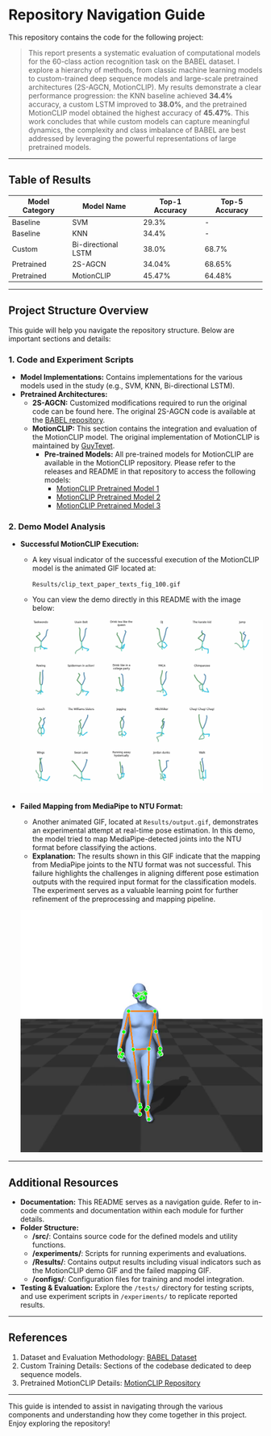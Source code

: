 # Repository Navigation Guide

This repository contains the code for the following project:

> This report presents a systematic evaluation of computational models for the 60-class action recognition task on the BABEL dataset. I explore a hierarchy of methods, from classic machine learning models to custom-trained deep sequence models and large-scale pretrained architectures (2S-AGCN, MotionCLIP). My results demonstrate a clear performance progression: the KNN baseline achieved **34.4%** accuracy, a custom LSTM improved to **38.0%**, and the pretrained MotionCLIP model obtained the highest accuracy of **45.47%**. This work concludes that while custom models can capture meaningful dynamics, the complexity and class imbalance of BABEL are best addressed by leveraging the powerful representations of large pretrained models.

---

## Table of Results

| Model Category | Model Name             | Top-1 Accuracy | Top-5 Accuracy |
| -------------- | ---------------------- | -------------- | -------------- |
| Baseline       | SVM                    | 29.3%          | -              |
| Baseline       | KNN                    | 34.4%          | -              |
| Custom         | Bi-directional LSTM    | 38.0%          | 68.7%          |
| Pretrained     | 2S-AGCN                | 34.04%         | 68.65%         |
| Pretrained     | MotionCLIP             | 45.47%         | 64.48%         |

---

## Project Structure Overview

This guide will help you navigate the repository structure. Below are important sections and details:

### 1. Code and Experiment Scripts
- **Model Implementations:** Contains implementations for the various models used in the study (e.g., SVM, KNN, Bi-directional LSTM).
- **Pretrained Architectures:** 
  - **2S-AGCN:** Customized modifications required to run the original code can be found here. The original 2S-AGCN code is available at the [BABEL repository](https://github.com/hehesam/BABEL/tree/main).
  - **MotionCLIP:** This section contains the integration and evaluation of the MotionCLIP model. The original implementation of MotionCLIP is maintained by [GuyTevet](https://github.com/GuyTevet/MotionCLIP).  
    - **Pre-trained Models:** All pre-trained models for MotionCLIP are available in the MotionCLIP repository. Please refer to the releases and README in that repository to access the following models:
      - [MotionCLIP Pretrained Model 1](https://github.com/GuyTevet/MotionCLIP/releases/tag/model1)
      - [MotionCLIP Pretrained Model 2](https://github.com/GuyTevet/MotionCLIP/releases/tag/model2)
      - [MotionCLIP Pretrained Model 3](https://github.com/GuyTevet/MotionCLIP/releases/tag/model3)
      
### 2. Demo Model Analysis
- **Successful MotionCLIP Execution:**
  - A key visual indicator of the successful execution of the MotionCLIP model is the animated GIF located at:
  
    `Results/clip_text_paper_texts_fig_100.gif`
    
  - You can view the demo directly in this README with the image below:

  ![MotionCLIP Demo](Results/clip_text_paper_texts_fig_100.gif)

- **Failed Mapping from MediaPipe to NTU Format:**
  - Another animated GIF, located at `Results/output.gif`, demonstrates an experimental attempt at real-time pose estimation. In this demo, the model tried to map MediaPipe-detected joints into the NTU format before classifying the actions.
  - **Explanation:** The results shown in this GIF indicate that the mapping from MediaPipe joints to the NTU format was not successful. This failure highlights the challenges in aligning different pose estimation outputs with the required input format for the classification models. The experiment serves as a valuable learning point for further refinement of the preprocessing and mapping pipeline.

  ![Failed Mapping Demo](Results/output.gif)

---

## Additional Resources
- **Documentation:** This README serves as a navigation guide. Refer to in-code comments and documentation within each module for further details.
- **Folder Structure:**
  - **/src/**: Contains source code for the defined models and utility functions.
  - **/experiments/**: Scripts for running experiments and evaluations.
  - **/Results/**: Contains output results including visual indicators such as the MotionCLIP demo GIF and the failed mapping GIF.
  - **/configs/**: Configuration files for training and model integration.
- **Testing & Evaluation:** Explore the `/tests/` directory for testing scripts, and use experiment scripts in `/experiments/` to replicate reported results.

---

## References
1. Dataset and Evaluation Methodology: [BABEL Dataset](#)
2. Custom Training Details: Sections of the codebase dedicated to deep sequence models.
3. Pretrained MotionCLIP Details: [MotionCLIP Repository](https://github.com/GuyTevet/MotionCLIP)

---

This guide is intended to assist in navigating through the various components and understanding how they come together in this project. Enjoy exploring the repository!